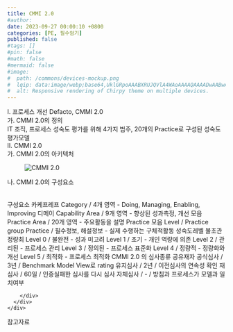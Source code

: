 ```yaml
---
title: CMMI 2.0
#author: 
date: 2023-09-27 00:00:10 +0800
categories: [PE, 필수암기]
published: false
#tags: []
#pin: false
#math: false
#mermaid: false
#image:
#  path: /commons/devices-mockup.png
#  lqip: data:image/webp;base64,UklGRpoAAABXRUJQVlA4WAoAAAAQAAAADwAABwAAQUxQSDIAAAARL0AmbZurmr57yyIiqE8oiG0bejIYEQTgqiDA9vqnsUSI6H+oAERp2HZ65qP/VIAWAFZQOCBCAAAA8AEAnQEqEAAIAAVAfCWkAALp8sF8rgRgAP7o9FDvMCkMde9PK7euH5M1m6VWoDXf2FkP3BqV0ZYbO6NA/VFIAAAA
#  alt: Responsive rendering of Chirpy theme on multiple devices.
---
```


<div class="post-wrap">
  <div class="para">
    <div class="para-title">
      I. 프로세스 개선 Defacto, CMMI 2.0
    </div>
    <div class="para-cntnt">
      <div class="para">
        <div class="para-title">
          가. CMMI 2.0의 정의
        </div>
        <div class="para-cntnt">
            IT 조직, 프로세스 성숙도 평가를 위해 4가지 범주, 20개의 Practice로 구성된 성숙도 평가모델
        </div>
      </div>
    </div>
  </div>
  
  <div class="para">
    <div class="para-title">
      II. CMMI 2.0
    </div>
    <div class="para-cntnt">
      <div class="para">
        <div class="para-title">
          가. CMMI 2.0의 아키텍처
        </div>
        <div class="para-cntnt">
          <figure class="post-figure">
            <img src="/assets/img/posts/CMMI-2.0.png" alt="CMMI 2.0">
<!--            <figcaption>Source: Unveiling the Metaverse: Exploring Emerging Trends, Multifaceted Perspectives, and Future Challenges</figcaption>-->
          </figure>
        </div>
      </div>
      <div class="para">
        <div class="para-title">
          나. CMMI 2.0의 구성요소
        </div>
        <div class="para-cntnt">
          <table class="post-table">
          </table>
          구성요소 카케프레프
  Category / 4개 영역 - Doing, Managing, Enabling, Improving 디메이
  Capability Area / 9개 영역 - 향상된 성과측정, 개선 모음
  Practice Area / 20개 영역 - 주요활동을 설명 Practice 모음
  Level / Practice group
  Practice / 필수정보, 해설정보 - 실제 수행하는 구체적활동
성숙도레벨 불초관정량최
  Level 0 / 불완전 - 성과 미고려
  Level 1 / 초기 - 개인 역량에 의존
  Level 2 / 관리된 - 프로세스 관리
  Level 3 / 정의된 - 프로세스 표준화
  Level 4 / 정량적 - 정량화와 개선
  Level 5 / 최적화 - 프로세스 최적화
CMMI 2.0 의 심사종류 공유재자
  공식심사 / 3년 / Benchmark Model View로 rating
  유지심사 / 2년 / 이전심사의 연속성 확인
  재심사 / 60일 / 인증실패한 심사를 다시 심사
  자체심사 / - / 방침과 프로세스가 모델과 일치여부

        </div>
      </div>
    </div>
  </div>

  <div class="refr-wrap">
    <div class="refr-title">
        참고자료
    </div>
    <ol class="refr-list">
    <!--    <li>(나현식, 최대선) <a target="_blank" href="https://scienceon.kisti.re.kr/commons/util/originalView.do?cn=JAKO202225948430499&oCn=JAKO202225948430499&dbt=JAKO&journal=NJOU00291864">메타버스 보안 위협 요소 및 대응 방안 검토</a></li>-->
    <!--    <li>(M. Uddin, S. Manickam, H. Ullah, M. Obaidat and A. Dandoush) <a target="_blank" href="https://ieeexplore.ieee.org/abstract/document/10138386">Unveiling the Metaverse: Exploring Emerging Trends, Multifaceted Perspectives, and Future Challenges</a></li>-->
    </ol>
  </div>
</div>

